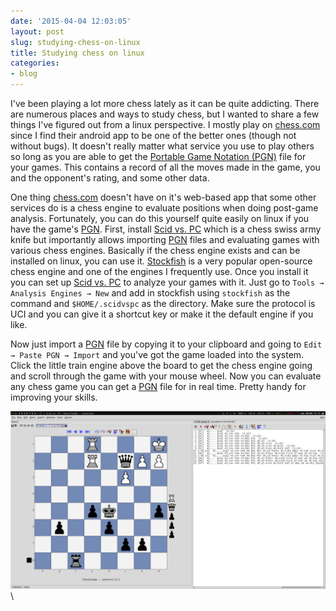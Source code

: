 ```yaml
---
date: '2015-04-04 12:03:05'
layout: post
slug: studying-chess-on-linux
title: Studying chess on linux
categories:
- blog
---
```


I've been playing a lot more chess lately as it can be quite addicting. There are numerous places and ways to study chess, but I wanted to share a few things I've figured out from a linux perspective. I mostly play on [chess.com][] since I find their android app to be one of the better ones (though not without bugs). It doesn't really matter what service you use to play others so long as you are able to get the [Portable Game Notation (PGN)][PGN] file for your games. This contains a record of all the moves made in the game, you and the opponent's rating, and some other data.

One thing [chess.com][] doesn't have on it's web-based app that some other services do is a chess engine to evaluate positions when doing post-game analysis. Fortunately, you can do this yourself quite easily on linux if you have the game's [PGN][]. First, install [Scid vs. PC][scidvspc] which is a chess swiss army knife but importantly allows importing [PGN][] files and evaluating games with various chess engines. Basically if the chess engine exists and can be installed on linux, you can use it. [Stockfish][] is a very popular open-source chess engine and one of the engines I frequently use. Once you install it you can set up [Scid vs. PC][scidvspc] to analyze your games with it. Just go to `Tools → Analysis Engines → New` and add in stockfish using `stockfish` as the command and `$HOME/.scidvspc` as the directory. Make sure the protocol is UCI and you can give it a shortcut key or make it the default engine if you like.

Now just import a [PGN][] file by copying it to your clipboard and going to `Edit → Paste PGN → Import` and you've got the game loaded into the system. Click the little train engine above the board to get the chess engine going and scroll through the game with your mouse wheel. Now you can evaluate any chess game you can get a [PGN][] file for in real time. Pretty handy for improving your skills.

![Scid vs. PC](images/scidvspc.png)\ 

   [chess.com]: http://www.chess.com/
   [PGN]: http://en.wikipedia.org/wiki/Portable_Game_Notation
   [scidvspc]: http://scidvspc.sourceforge.net/
   [Stockfish]: https://stockfishchess.org/
